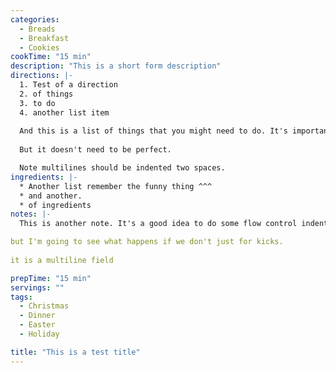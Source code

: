 ```yaml
---
categories:
  - Breads
  - Breakfast
  - Cookies
cookTime: "15 min"
description: "This is a short form description"
directions: |-
  1. Test of a direction
  2. of things
  3. to do
  4. another list item
  
  And this is a list of things that you might need to do. It's important to keep things indented a couple of lines when you start a new line
  
  But it doesn't need to be perfect. 

  Note multilines should be indented two spaces.
ingredients: |-
  * Another list remember the funny thing ^^^
  * and another. 
  * of ingredients 
notes: |-
  This is another note. It's a good idea to do some flow control indents

but I'm going to see what happens if we don't just for kicks. 
  
it is a multiline field

prepTime: "15 min"
servings: ""
tags:
  - Christmas
  - Dinner
  - Easter
  - Holiday

title: "This is a test title"
---
```

